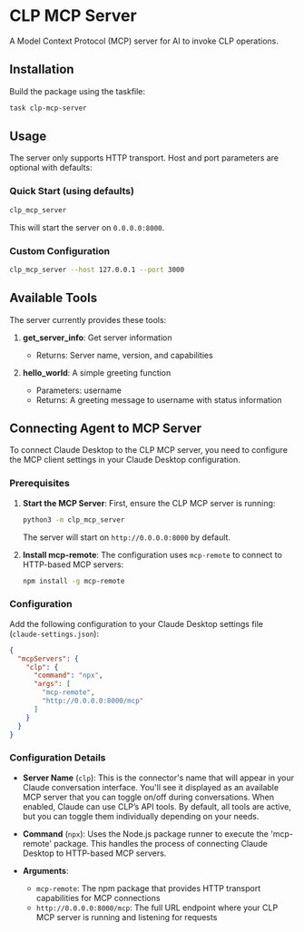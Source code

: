 # CLP MCP Server

A Model Context Protocol (MCP) server for AI to invoke CLP operations.


## Installation

Build the package using the taskfile:

```bash
task clp-mcp-server
```

## Usage

The server only supports HTTP transport. Host and port parameters are optional with defaults:

### Quick Start (using defaults)

```bash
clp_mcp_server
```

This will start the server on `0.0.0.0:8000`.

### Custom Configuration

```bash
clp_mcp_server --host 127.0.0.1 --port 3000
```

## Available Tools

The server currently provides these tools:

1. **get_server_info**: Get server information
   * Returns: Server name, version, and capabilities

2. **hello_world**: A simple greeting function
   * Parameters: username
   * Returns: A greeting message to username with status information

## Connecting Agent to MCP Server

To connect Claude Desktop to the CLP MCP server, you need to configure the MCP client settings in 
your Claude Desktop configuration.

### Prerequisites

1. **Start the MCP Server**: First, ensure the CLP MCP server is running:

   ```bash
   python3 -m clp_mcp_server
   ```

   The server will start on `http://0.0.0.0:8000` by default.

2. **Install mcp-remote**: The configuration uses `mcp-remote` to connect to HTTP-based MCP servers:

   ```bash
   npm install -g mcp-remote
   ```

### Configuration

Add the following configuration to your Claude Desktop settings file (`claude-settings.json`):

```json
{
  "mcpServers": {
    "clp": {
      "command": "npx",
      "args": [
        "mcp-remote",
        "http://0.0.0.0:8000/mcp"
      ]
    }
  }
}
```

### Configuration Details

* **Server Name** (`clp`): This is the connector's name that will appear in your Claude conversation interface. You'll see it displayed as an available MCP server that you can toggle on/off during conversations. When enabled, Claude can use CLP’s API tools. By default, all tools are active, but 
you can toggle them individually depending on your needs.

* **Command** (`npx`): Uses the Node.js package runner to execute the 'mcp-remote' package. This handles the process of connecting Claude Desktop to HTTP-based MCP servers.

* **Arguments**:
  * `mcp-remote`: The npm package that provides HTTP transport capabilities for MCP connections
  * `http://0.0.0.0:8000/mcp`: The full URL endpoint where your CLP MCP server is running and 
  listening for requests

